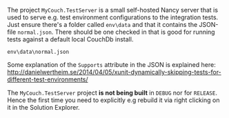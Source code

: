 The project `MyCouch.TestServer` is a small self-hosted Nancy server that is used to serve e.g. test environment configurations to the integration tests. Just ensure there's a folder called `env\data` and that it contains the JSON-file `normal.json`. There should be one checked in that is good for running tests against a default local CouchDb install.

```
env\data\normal.json
```

Some explanation of the `Supports` attribute in the JSON is explained here: http://danielwertheim.se/2014/04/05/xunit-dynamically-skipping-tests-for-different-test-environments/

The `MyCouch.TestServer` project **is not being built** in `DEBUG` nor for `RELEASE`. Hence the first time you need to explicitly e.g rebuild it via right clicking on it in the Solution Explorer.